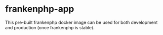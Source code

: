# frankenphp-app

This pre-built frankenphp docker image can be used for both development and production (once frankenphp is stable).
